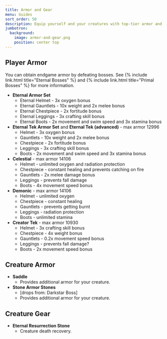 ```yaml
---
title: Armor and Gear
menu: Guides
sort_order: 50
description: Equip yourself and your creatures with top-tier armor and gear.
jumbotron:
  background:
    image: armor-and-gear.png
    position: center top
---
```


## Player Armor

You can obtain endgame armor by defeating bosses.  See {% include link.html title="Eternal Bosses" %} and {% include link.html title="Primal Bosses" %} for more information.

- **Eternal Armor Set**
  - Eternal Helmet - 3x oxygen bonus
  - Eternal Gauntlets - 10x weight and 2x melee bonus
  - Eternal Chestpiece - 2x fortitude bonus
  - Eternal Leggings - 3x crafting skill bonus
  - Eternal Boots - 2x movement and swim speed and 3x stamina bonus
- **Eternal Tek Armor Set** and **Eternal Tek (advanced)** - max armor 12996
  - Helmet - 3x oxygen bonus
  - Gauntlets - 10x weight and 2x melee bonus
  - Chestpiece - 2x fortitude bonus
  - Leggings - 3x crafting skill bonus
  - Boots - 2x movement and swim speed and 3x stamina bonus
- **Celestial** - max armor 14106
  - Helmet - unlimited oxygen and radiation protection
  - Chestpiece - constant healing and prevents catching on fire
  - Gauntlets - 2x melee damage bonus
  - Leggings - prevents fall damage
  - Boots - 4x movement speed bonus
- **Demonic** - max armor 14106
  - Helmet - unlimited oxygen
  - Chestpiece - constant healing
  - Gauntlets - prevents getting burnt
  - Leggings - radiation protection
  - Boots - unlimited stamina
- **Creator Tek** - max armor 10930
  - Helmet - 3x crafting skill bonus
  - Chestpiece - 4x weight bonus
  - Gauntlets - 0.2x movement speed bonus
  - Leggings - prevents fall damage?
  - Boots - 2x movement speed bonus


## Creature Armor

- **Saddle**
  - Provides additional armor for your creature.
- **Stone Armor Stones**
  - \[drops from: Darkstar Boss\]
  - Provides additional armor for your creature.

## Creature Gear

- **Eternal Resurrection Stone**
  - Creature death recovery.